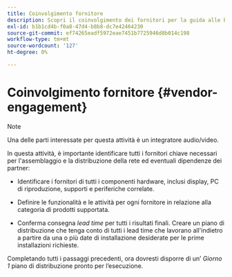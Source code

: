 ```yaml
---
title: Coinvolgimento fornitore
description: Scopri il coinvolgimento dei fornitori per la guida alle best practice di AEM Screens.
exl-id: b1b1cd4b-f0a8-47d4-b8b8-dc7e42464230
source-git-commit: ef74265eadf5972eae7451b7725946d8b014c198
workflow-type: tm+mt
source-wordcount: '127'
ht-degree: 0%

---
```


# Coinvolgimento fornitore {#vendor-engagement}

>[!NOTE]
>Una delle parti interessate per questa attività è un integratore audio/video.

In questa attività, è importante identificare tutti i fornitori chiave necessari per l&#39;assemblaggio e la distribuzione della rete ed eventuali dipendenze dei partner:

* Identificare i fornitori di tutti i componenti hardware, inclusi display, PC di riproduzione, supporti e periferiche correlate.

* Definire le funzionalità e le attività per ogni fornitore in relazione alla categoria di prodotti supportata.

* Conferma consegna *lead time* per tutti i risultati finali. Creare un piano di distribuzione che tenga conto di tutti i lead time che lavorano all&#39;indietro a partire da una o più date di installazione desiderate per le prime installazioni richieste.

Completando tutti i passaggi precedenti, ora dovresti disporre di un’ *Giorno 1* piano di distribuzione pronto per l’esecuzione.
